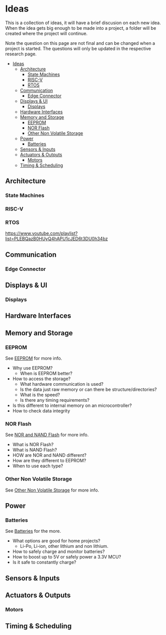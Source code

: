 # Ideas

This is a collection of ideas, it will have a brief discusion on each new idea. When the idea gets big enough to be made into a project, a folder will be created where the project will continue.

Note the question on this page are not final and can be changed when a project is started. The questions will only be updated in the respective research page.



- [Ideas](#ideas)
  - [Architecture](#architecture)
    - [State Machines](#state-machines)
    - [RISC-V](#risc-v)
    - [RTOS](#rtos)
  - [Communication](#communication)
    - [Edge Connector](#edge-connector)
  - [Displays \& UI](#displays--ui)
    - [Displays](#displays)
  - [Hardware Interfaces](#hardware-interfaces)
  - [Memory and Storage](#memory-and-storage)
    - [EEPROM](#eeprom)
    - [NOR Flash](#nor-flash)
    - [Other Non Volatile Storage](#other-non-volatile-storage)
  - [Power](#power)
    - [Batteries](#batteries)
  - [Sensors \& Inputs](#sensors--inputs)
  - [Actuators \& Outputs](#actuators--outputs)
    - [Motors](#motors)
  - [Timing \& Scheduling](#timing--scheduling)



## Architecture
<!-- ### RISC-V, ARM, instruction sets -->
### State Machines
### RISC-V
### RTOS
https://www.youtube.com/playlist?list=PLEBQazB0HUyQ4hAPU1cJED6t3DU0h34bz
## Communication
<!-- ### Serial, RF, CAN, wireless protocols -->

### Edge Connector

## Displays & UI
<!-- ### LCDs, OLEDs, LED matrices -->
### Displays


## Hardware Interfaces
<!-- ### I²C, SPI, UART, GPIO, ADC, etc. -->

## Memory and Storage
<!-- , flash, RAM -->
### EEPROM
See [EEPROM](Research/Memory_and_Storage/EEPROM/README.md) for more info.

- Why use EEPROM?
  - When is EEPROM better?
- How to access the storage?
  - What hardware communication is used?
  - Is the data just raw memory or can there be structure/directories?
  - What is the speed?
  - Is there any timing requirements?
- Is this different to internal memory on an microcontroller?
- How to check data integrity 
  
### NOR Flash
See [NOR and NAND Flash](Research/Memory_and_Storage/NOR_NAND_Flash/README.md) for more info.

- What is NOR Flash?
- What is NAND Flash?
- HOW are NOR and NAND different?
- How are they different to EEPROM?
- When to use each type?

### Other Non Volatile Storage
See [Other Non Volatile Storage](Research/Memory_and_Storage/Other_Non_Volatile_Storage/README.md) for more info.

## Power
<!-- ### Voltage regulation -->
### Batteries

See [Batteries](Research/Power/Batteries/README.md) for the more.

- What options are good for home projects?
  - Li-Po, Li-ion, other lithium and non lithium.
- How to safely charge and monitor batteries?
- How to boost up to 5V or safely power a 3.3V MCU?
- Is it safe to constantly charge?
  
## Sensors & Inputs
<!-- ### Buttons, switches, temperature sensors, etc. -->

## Actuators & Outputs
<!--  servos, LEDs, buzzers -->

### Motors

## Timing & Scheduling
<!-- ### Timers, delays, debouncing, real-time tasks -->




